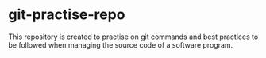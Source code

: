# git-practise-repo

This repository is created to practise on git commands and best practices to be followed when managing the source code of a software program.
